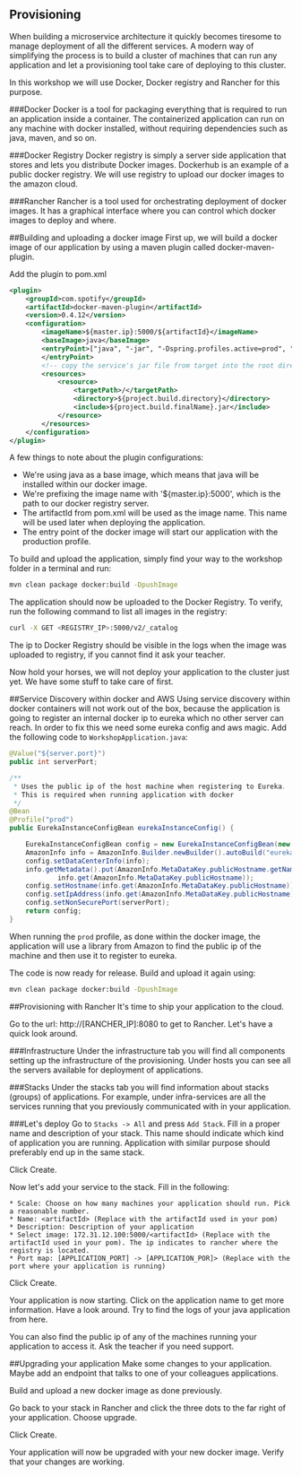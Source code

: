 Provisioning
-------
When building a microservice architecture it quickly becomes tiresome to manage deployment of all the different services. 
A modern way of simplifying the process is to build a cluster of machines that can run any application and let a provisioning tool take care of deploying to this cluster. 

In this workshop we will use Docker, Docker registry and Rancher for this purpose. 

###Docker
Docker is a tool for packaging everything that is required to run an application inside a container. 
The containerized application can run on any machine with docker installed, without requiring dependencies such as java, maven, and so on.

###Docker Registry
Docker registry is simply a server side application that stores and lets you distribute Docker images. Dockerhub is an example of a public docker registry. 
We will use registry to upload our docker images to the amazon cloud.

###Rancher
Rancher is a tool used for orchestrating deployment of docker images. It has a graphical interface where you can control which docker images to deploy and where.
 
##Building and uploading a docker image
First up, we will build a docker image of our application by using a maven plugin called docker-maven-plugin.
 
Add the plugin to pom.xml
```xml
<plugin>
    <groupId>com.spotify</groupId>
    <artifactId>docker-maven-plugin</artifactId>
    <version>0.4.12</version>
    <configuration>
        <imageName>${master.ip}:5000/${artifactId}</imageName>
        <baseImage>java</baseImage>
        <entryPoint>["java", "-jar", "-Dspring.profiles.active=prod", "/${project.build.finalName}.jar"]
        </entryPoint>
        <!-- copy the service's jar file from target into the root directory of the image -->
        <resources>
            <resource>
                <targetPath>/</targetPath>
                <directory>${project.build.directory}</directory>
                <include>${project.build.finalName}.jar</include>
            </resource>
        </resources>
    </configuration>
</plugin>
```

A few things to note about the plugin configurations:
* We're using java as a base image, which means that java will be installed within our docker image.
* We're prefixing the image name with '${master.ip}:5000', which is the path to our docker registry server.
* The artifactId from pom.xml will be used as the image name. This name will be used later when deploying the application.
* The entry point of the docker image will start our application with the production profile.

To build and upload the application, simply find your way to the workshop folder in a terminal and run:

```bash
mvn clean package docker:build -DpushImage
```

The application should now be uploaded to the Docker Registry. To verify, run the following command to list all images in the registry:

```bash
curl -X GET <REGISTRY_IP>:5000/v2/_catalog
```

The ip to Docker Registry should be visible in the logs when the image was uploaded to registry, if you cannot find it ask your teacher.

Now hold your horses, we will not deploy your application to the cluster just yet. We have some stuff to take care of first. 

##Service Discovery within docker and AWS
Using service discovery within docker containers will not work out of the box, because the application is going to register an internal docker ip to eureka which no other server can reach.
In order to fix this we need some eureka config and aws magic. Add the following code to `WorkshopApplication.java`:
  
```java
@Value("${server.port}")
public int serverPort;

/**
 * Uses the public ip of the host machine when registering to Eureka.
 * This is required when running application with docker
 */
@Bean
@Profile("prod")
public EurekaInstanceConfigBean eurekaInstanceConfig() {

    EurekaInstanceConfigBean config = new EurekaInstanceConfigBean(new InetUtils(new InetUtilsProperties()));
    AmazonInfo info = AmazonInfo.Builder.newBuilder().autoBuild("eureka");
    config.setDataCenterInfo(info);
    info.getMetadata().put(AmazonInfo.MetaDataKey.publicHostname.getName(),
            info.get(AmazonInfo.MetaDataKey.publicHostname));
    config.setHostname(info.get(AmazonInfo.MetaDataKey.publicHostname));
    config.setIpAddress(info.get(AmazonInfo.MetaDataKey.publicHostname));
    config.setNonSecurePort(serverPort);
    return config;
}
```

When running the `prod` profile, as done within the docker image, the application will use a library from Amazon to find the public ip of the machine and then use it to register to eureka. 

The code is now ready for release. Build and upload it again using: 

```bash
mvn clean package docker:build -DpushImage
```

##Provisioning with Rancher
It's time to ship your application to the cloud. 

Go to the url: http://[RANCHER_IP]:8080 to get to Rancher. Let's have a quick look around.

###Infrastructure 
Under the infrastructure tab you will find all components setting up the infrastructure of the provisioning. Under hosts you can see all the servers available for deployment of applications. 

###Stacks
Under the stacks tab you will find information about stacks (groups) of applications. For example, under infra-services are all the services running that you previously communicated with in your application.
 
###Let's deploy
Go to `Stacks -> All` and press `Add Stack`. Fill in a proper name and description of your stack. 
This name should indicate which kind of application you are running. Application with similar purpose should preferably end up in the same stack.

Click Create.

Now let's add your service to the stack. Fill in the following:

    * Scale: Choose on how many machines your application should run. Pick a reasonable number. 
    * Name: <artifactId> (Replace with the artifactId used in your pom)
    * Description: Description of your application
    * Select image: 172.31.12.100:5000/<artifactId> (Replace with the artifactId used in your pom). The ip indicates to rancher where the registry is located. 
    * Port map: [APPLICATION_PORT] -> [APPLICATION_POR]> (Replace with the port where your application is running)
     
Click Create.

Your application is now starting. Click on the application name to get more information. Have a look around. Try to find the logs of your java application from here.

You can also find the public ip of any of the machines running your application to access it. Ask the teacher if you need support. 

##Upgrading your application
Make some changes to your application. Maybe add an endpoint that talks to one of your colleagues applications.
 
Build and upload a new docker image as done previously.

Go back to your stack in Rancher and click the three dots to the far right of your application. Choose upgrade.

Click Create.

Your application will now be upgraded with your new docker image. Verify that your changes are working. 